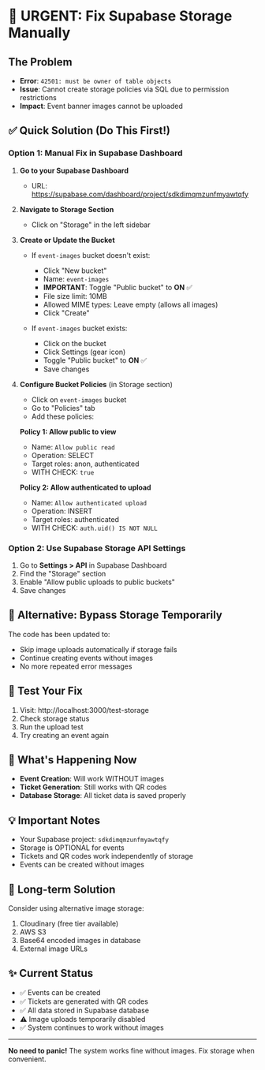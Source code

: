# 🚨 URGENT: Fix Supabase Storage Manually

## The Problem
- **Error**: `42501: must be owner of table objects`
- **Issue**: Cannot create storage policies via SQL due to permission restrictions
- **Impact**: Event banner images cannot be uploaded

## ✅ Quick Solution (Do This First!)

### Option 1: Manual Fix in Supabase Dashboard

1. **Go to your Supabase Dashboard**
   - URL: https://supabase.com/dashboard/project/sdkdimqmzunfmyawtqfy

2. **Navigate to Storage Section**
   - Click on "Storage" in the left sidebar

3. **Create or Update the Bucket**
   - If `event-images` bucket doesn't exist:
     - Click "New bucket"
     - Name: `event-images`
     - **IMPORTANT**: Toggle "Public bucket" to **ON** ✅
     - File size limit: 10MB
     - Allowed MIME types: Leave empty (allows all images)
     - Click "Create"
   
   - If `event-images` bucket exists:
     - Click on the bucket
     - Click Settings (gear icon)
     - Toggle "Public bucket" to **ON** ✅
     - Save changes

4. **Configure Bucket Policies** (in Storage section)
   - Click on `event-images` bucket
   - Go to "Policies" tab
   - Add these policies:

   **Policy 1: Allow public to view**
   - Name: `Allow public read`
   - Operation: SELECT
   - Target roles: anon, authenticated
   - WITH CHECK: `true`

   **Policy 2: Allow authenticated to upload**
   - Name: `Allow authenticated upload`
   - Operation: INSERT
   - Target roles: authenticated
   - WITH CHECK: `auth.uid() IS NOT NULL`

### Option 2: Use Supabase Storage API Settings

1. Go to **Settings > API** in Supabase Dashboard
2. Find the "Storage" section
3. Enable "Allow public uploads to public buckets"
4. Save changes

## 🔧 Alternative: Bypass Storage Temporarily

The code has been updated to:
- Skip image uploads automatically if storage fails
- Continue creating events without images
- No more repeated error messages

## 📝 Test Your Fix

1. Visit: http://localhost:3000/test-storage
2. Check storage status
3. Run the upload test
4. Try creating an event again

## 🎯 What's Happening Now

- **Event Creation**: Will work WITHOUT images
- **Ticket Generation**: Still works with QR codes
- **Database Storage**: All ticket data is saved properly

## 💡 Important Notes

- Your Supabase project: `sdkdimqmzunfmyawtqfy`
- Storage is OPTIONAL for events
- Tickets and QR codes work independently of storage
- Events can be created without images

## 🚀 Long-term Solution

Consider using alternative image storage:
1. Cloudinary (free tier available)
2. AWS S3
3. Base64 encoded images in database
4. External image URLs

## ✨ Current Status

- ✅ Events can be created
- ✅ Tickets are generated with QR codes
- ✅ All data stored in Supabase database
- ⚠️ Image uploads temporarily disabled
- ✅ System continues to work without images

---

**No need to panic!** The system works fine without images. Fix storage when convenient.